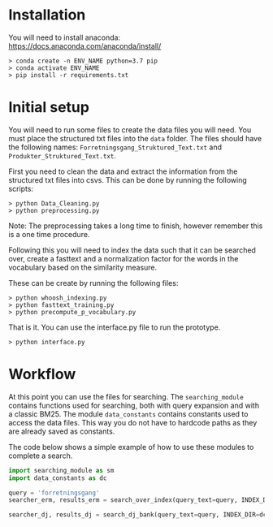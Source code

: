 # Installation

You will need to install anaconda: https://docs.anaconda.com/anaconda/install/

```shell
> conda create -n ENV_NAME python=3.7 pip
> conda activate ENV_NAME
> pip install -r requirements.txt
```

# Initial setup

You will need to run some files to create the data files you will need. You must place the structured txt files into the `data` folder. The files should have the following names: `Forretningsgang_Struktured_Text.txt` and `Produkter_Struktured_Text.txt`.

First you need to clean the data and extract the information from the structured txt files into csvs. This can be done by running the following scripts:

```shell
> python Data_Cleaning.py
> python preprocessing.py
```

Note: The preprocessing takes a long time to finish, however remember this is a one time procedure.

Following this you will need to index the data such that it can be searched over, create a fasttext and a normalization factor for the words in the vocabulary based on the similarity measure.

These can be create by running the following files:

```shell
> python whoosh_indexing.py
> python fasttext_training.py
> python precompute_p_vocabulary.py
```

That is it. You can use the interface.py file to run the prototype.

```shell
> python interface.py
```

# Workflow

At this point you can use the files for searching. The `searching_module` contains functions used for searching, both with query expansion and with a classic BM25.
The module `data_constants` contains constants used to access the data files. This way you do not have to hardcode paths as they are already saved as constants.

The code below shows a simple example of how to use these modules to complete a search.

```python
import searching_module as sm
import data_constants as dc

query = 'forretningsgang'
searcher_erm, results_erm = search_over_index(query_text=query, INDEX_DIR=dc.INDEX_DIR)

searcher_dj, results_dj = search_dj_bank(query_text=query, INDEX_DIR=dc.INDEX_DJ_DIR)
```
